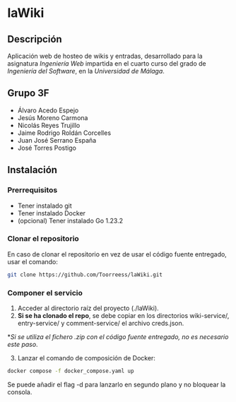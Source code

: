 # laWiki
## Descripción
Aplicación web de hosteo de wikis y entradas, desarrollado para la asignatura *Ingeniería Web* impartida en el cuarto curso del grado de *Ingeniería del Software*, en la *Universidad de Málaga*.

## Grupo 3F
- Álvaro Acedo Espejo
- Jesús Moreno Carmona
- Nicolás Reyes Trujillo
- Jaime Rodrigo Roldán Corcelles
- Juan José Serrano España
- José Torres Postigo

## Instalación
### Prerrequisitos
- Tener instalado git
- Tener instalado Docker
- (opcional) Tener instalado Go 1.23.2

### Clonar el repositorio
En caso de clonar el repositorio en vez de usar el código fuente entregado, usar el comando:
```bash
git clone https://github.com/Toorreess/laWiki.git
```

### Componer el servicio
1. Acceder al directorio raíz del proyecto (./laWiki).
2. **Si se ha clonado el repo**, se debe copiar en los directorios wiki-service/, entry-service/ y comment-service/ el archivo creds.json.

\**Si se utiliza el fichero .zip con el código fuente entregado, no es necesario este paso*.

3. Lanzar el comando de composición de Docker:
```bash
docker compose -f docker_compose.yaml up
```
Se puede añadir el flag -d para lanzarlo en segundo plano y no bloquear la consola.
